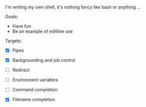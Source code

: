 I'm writing my own shell, it's nothing fancy like bash or anything ...

Goals:
- Have fun
- Be an example of editline use

Targets:
- [X] Pipes
- [X] Backgrounding and job control
- [ ] Redirect
- [ ] Environment variables
- [ ] Command completion
- [X] Filename completion

